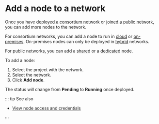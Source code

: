 # Add a node to a network

Once you have [deployed a consortium network](/platform/deploy-a-consortium-network) or [joined a public network](/platform/join-a-public-network), you can add more nodes to the network.

For consortium networks, you can add a node to run in [cloud](/glossary/cloud) or [on-premises](/glossary/on-premises). On-premises nodes can only be deployed in [hybrid](/glossary/hybrid) networks. 

For public networks, you can add a [shared](/glossary/shared-node) or a [dedicated](/glossary/dedicated-node) node.

To add a node:

1. Select the project with the network.
1. Select the network.
1. Click **Add node**.

The status will change from **Pending** to **Running** once deployed.

::: tip See also

* [View node access and credentials](/platform/view-node-access-and-credentials)

:::
